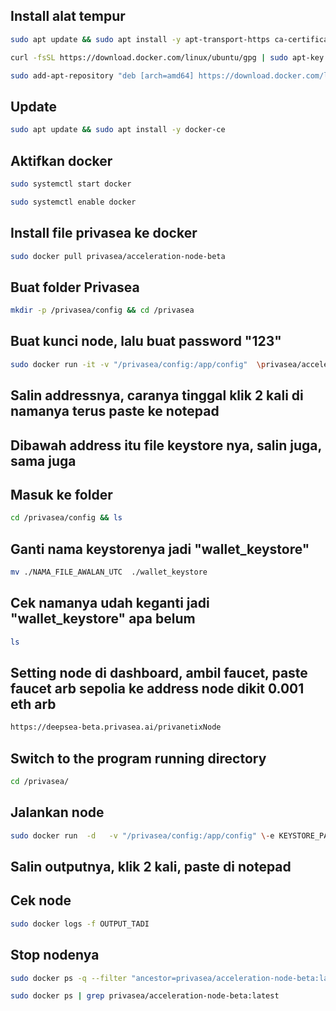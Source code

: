 ## Install alat tempur
```bash
sudo apt update && sudo apt install -y apt-transport-https ca-certificates curl software-properties-common
```
```bash
curl -fsSL https://download.docker.com/linux/ubuntu/gpg | sudo apt-key add -
```
```bash
sudo add-apt-repository "deb [arch=amd64] https://download.docker.com/linux/ubuntu $(lsb_release -cs) stable"
```

## Update
```bash
sudo apt update && sudo apt install -y docker-ce
```

## Aktifkan docker
```bash
sudo systemctl start docker
```
```bash
sudo systemctl enable docker
```

## Install file privasea ke docker
```bash
sudo docker pull privasea/acceleration-node-beta
```

## Buat folder Privasea
```bash
mkdir -p /privasea/config && cd /privasea
```

## Buat kunci node, lalu buat password "123"
```bash
sudo docker run -it -v "/privasea/config:/app/config"  \privasea/acceleration-node-beta:latest ./node-calc new_keystore
```

## Salin addressnya, caranya tinggal klik 2 kali di namanya terus paste ke notepad

## Dibawah address itu file keystore nya, salin juga, sama juga

## Masuk ke folder
```bash
cd /privasea/config && ls
```

## Ganti nama keystorenya jadi "wallet_keystore"
```bash
mv ./NAMA_FILE_AWALAN_UTC  ./wallet_keystore 
```

## Cek namanya udah keganti jadi "wallet_keystore" apa belum
```bash
ls
```

## Setting node di dashboard, ambil faucet, paste faucet arb sepolia ke address node dikit 0.001 eth arb
```bash
https://deepsea-beta.privasea.ai/privanetixNode
```

## Switch to the program running directory
```bash
cd /privasea/
```

## Jalankan node
```bash
sudo docker run  -d   -v "/privasea/config:/app/config" \-e KEYSTORE_PASSWORD=123 \privasea/acceleration-node-beta:latest
```

## Salin outputnya, klik 2 kali, paste di notepad

## Cek node
```bash
sudo docker logs -f OUTPUT_TADI
```

## Stop nodenya
```bash
sudo docker ps -q --filter "ancestor=privasea/acceleration-node-beta:latest" | xargs --no-run-if-empty docker stop
```
```bash
sudo docker ps | grep privasea/acceleration-node-beta:latest
```

